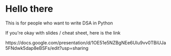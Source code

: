 <h1>Hello there</h1>
<p>This is for people who want to write DSA in Python</p>
<p>If you're okay with slides / cheat sheet, here is the link</p>https://docs.google.com/presentation/d/1OE51e5NZBgNEe6UIu9vv0TBiUJa5FNdwk5dap8eBSFs/edit?usp=sharing
